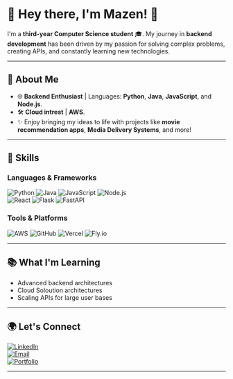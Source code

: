 # 🌟 Hey there, I'm Mazen! 👋  



I'm a **third-year Computer Science student** 🎓. My journey in **backend development** has been driven by my passion for solving complex problems, creating APIs, and constantly learning new technologies.  

---

## 🚀 About Me  
- 🌐 **Backend Enthusiast** | Languages: **Python**, **Java**, **JavaScript**, and **Node.js**.  
- 🛠️ **Cloud intrest** | **AWS**.  
- ✨ Enjoy bringing my ideas to life with projects like **movie recommendation apps**, **Media Delivery Systems**, and more!  

---

## 🌟 Skills  
### Languages & Frameworks
![Python](https://img.shields.io/badge/Python-3670A0?style=for-the-badge&logo=python&logoColor=ffdd54) 
![Java](https://img.shields.io/badge/Java-ED8B00?style=for-the-badge&logo=java&logoColor=white) 
![JavaScript](https://img.shields.io/badge/JavaScript-F7DF1E?style=for-the-badge&logo=javascript&logoColor=black) 
![Node.js](https://img.shields.io/badge/Node.js-339933?style=for-the-badge&logo=nodedotjs&logoColor=white)  
![React](https://img.shields.io/badge/React-61DAFB?style=for-the-badge&logo=react&logoColor=black) 
![Flask](https://img.shields.io/badge/Flask-000000?style=for-the-badge&logo=flask&logoColor=white) 
![FastAPI](https://img.shields.io/badge/FastAPI-009688?style=for-the-badge&logo=fastapi&logoColor=white)  
   

### Tools & Platforms 
![AWS](https://img.shields.io/badge/AWS-232F3E?style=for-the-badge&logo=amazon-aws&logoColor=white)
![GitHub](https://img.shields.io/badge/GitHub-181717?style=for-the-badge&logo=github&logoColor=white) 
![Vercel](https://img.shields.io/badge/Vercel-000000?style=for-the-badge&logo=vercel&logoColor=white) 
![Fly.io](https://img.shields.io/badge/Fly.io-232F3E?style=for-the-badge&logo=flydotio&logoColor=white) 


---

## 📚 What I'm Learning  
- Advanced backend architectures
- Cloud Soloution architectures  
- Scaling APIs for large user bases
---


## 🌍 Let's Connect  
[![LinkedIn](https://img.shields.io/badge/LinkedIn-0077B5?style=for-the-badge&logo=linkedin&logoColor=white)](https://www.linkedin.com/in/mazen-alabdulatiff-b8b919215?utm_source=share&utm_campaign=share_via&utm_content=profile&utm_medium=ios_app)  
[![Email](https://img.shields.io/badge/Email-D14836?style=for-the-badge&logo=gmail&logoColor=white)](mailto:mazen.saleh.36@gmail.com)  
[![Portfolio](https://img.shields.io/badge/Portfolio-00aaff?style=for-the-badge&logo=internetexplorer&logoColor=white)](https://mazen.my)


---
